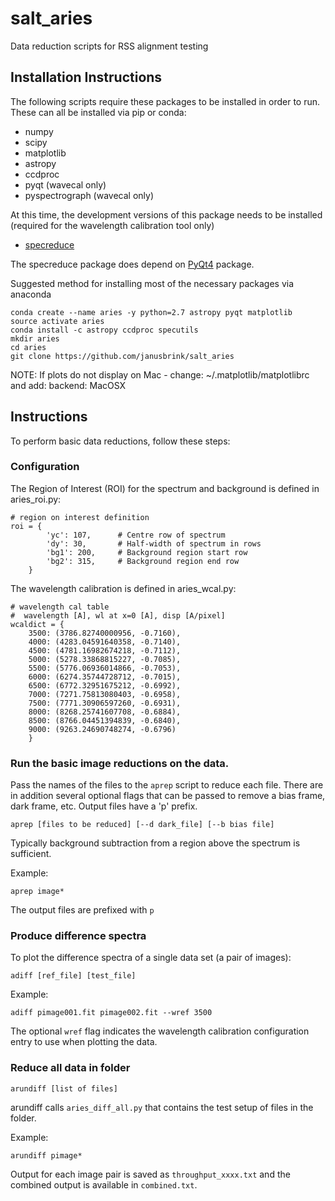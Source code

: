 # salt_aries

Data reduction scripts for RSS alignment testing

## Installation Instructions

The following scripts require these packages to be installed in order to run.  These can all be installed via pip or conda:

+ numpy
+ scipy
+ matplotlib
+ astropy
+ ccdproc
+ pyqt (wavecal only)
+ pyspectrograph (wavecal only)

At this time, the development versions of this package needs to be installed (required for the wavelength calibration tool only)

+ [specreduce](https://github.com/crawfordsm/specreduce.git)

The specreduce package does depend on [PyQt4](https://riverbankcomputing.com/software/pyqt/intro) package. 

Suggested method for installing most of the necessary packages via anaconda

    conda create --name aries -y python=2.7 astropy pyqt matplotlib 
    source activate aries
    conda install -c astropy ccdproc specutils
    mkdir aries
    cd aries 
    git clone https://github.com/janusbrink/salt_aries

NOTE: If plots do not display on Mac - change:
    ~/.matplotlib/matplotlibrc and add:
    backend: MacOSX


## Instructions

To perform basic data reductions, follow these steps:

### Configuration
The Region of Interest (ROI) for the spectrum and background is defined in aries_roi.py:

    # region on interest definition
    roi = {
            'yc': 107,      # Centre row of spectrum
            'dy': 30,       # Half-width of spectrum in rows
            'bg1': 200,     # Background region start row
            'bg2': 315,     # Background region end row
        }

The wavelength calibration is defined in aries_wcal.py:

    # wavelength cal table
    #  wavelength [A], wl at x=0 [A], disp [A/pixel]
    wcaldict = {
        3500: (3786.82740000956, -0.7160),
        4000: (4283.04591640358, -0.7140),
        4500: (4781.16982674218, -0.7112),
        5000: (5278.33868815227, -0.7085),
        5500: (5776.06936014866, -0.7053),
        6000: (6274.35744728712, -0.7015),
        6500: (6772.32951675212, -0.6992),
        7000: (7271.75813080403, -0.6958),
        7500: (7771.30906597260, -0.6931),
        8000: (8268.25741607708, -0.6884),
        8500: (8766.04451394839, -0.6840),
        9000: (9263.24690748274, -0.6796)
        }



### Run the basic image reductions on the data.   

Pass the names of the files to the `aprep` script to reduce each file.   There are in addition several optional flags that can be passed to remove a bias frame, dark frame, etc. Output files have a 'p' prefix.

    aprep [files to be reduced] [--d dark_file] [--b bias file]
    
Typically background subtraction from a region above the spectrum is sufficient.

Example:

    aprep image*
    
The output files are prefixed with `p`

### Produce difference spectra
To plot the difference spectra of a single data set (a pair of images):

    adiff [ref_file] [test_file] 

Example:

    adiff pimage001.fit pimage002.fit --wref 3500
    
The optional `wref` flag indicates the wavelength calibration configuration entry to use when plotting the data.

### Reduce all data in folder
    arundiff [list of files]

arundiff calls `aries_diff_all.py` that contains the test setup of files in the folder.

Example:

    arundiff pimage*
    
Output for each image pair is saved as `throughput_xxxx.txt` and the combined output is available in `combined.txt`.
